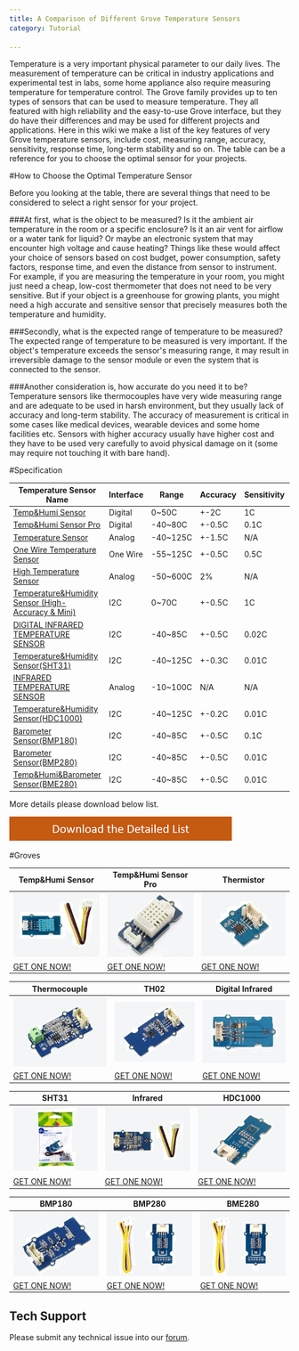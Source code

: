 ```yaml
---
title: A Comparison of Different Grove Temperature Sensors
category: Tutorial

---
```



Temperature is a very important physical parameter to our daily lives. The measurement of temperature can be critical in industry applications and experimental test in labs, some home appliance also require measuring temperature for temperature control. 
The Grove family provides up to ten types of sensors that can be used to measure temperature. They all featured with high reliability and the easy-to-use Grove interface, but they do have their differences and may be used for different projects and applications. 
Here in this wiki we make a list of the key features of very Grove temperature sensors, include cost, measuring range, accuracy, sensitivity, response time, long-term stability and so on. The table can be a reference for you to choose the optimal sensor for your projects.

#How to Choose the Optimal Temperature Sensor

Before you looking at the table, there are several things that need to be considered to select a right sensor for your project. 

###At first, what is the object to be measured?
Is it the ambient air temperature in the room or a specific enclosure? Is it an air vent for airflow or a water tank for liquid? Or maybe an electronic system that may encounter high voltage and cause heating? Things like these would affect your choice of sensors based on cost budget, power consumption, safety factors, response time, and even the distance from sensor to instrument. For example, if you are measuring the temperature in your room, you might just need a cheap, low-cost thermometer that does not need to be very sensitive. But if your object is a greenhouse for growing plants, you might need a high accurate and sensitive sensor that precisely measures both the temperature and humidity.

###Secondly, what is the expected range of temperature to be measured?
The expected range of temperature to be measured is very important. If the object's temperature exceeds the sensor's measuring range, it may result in irreversible damage to the sensor module or even the system that is connected to the sensor.

###Another consideration is, how accurate do you need it to be?
Temperature sensors like thermocouples have very wide measuring range and are adequate to be used in harsh environment, but they usually lack of accuracy and long-term stability. The accuracy of measurement is critical in some cases like medical devices, wearable devices and some home facilities etc. Sensors with higher accuracy usually have higher cost and they have to be used very carefully to avoid physical damage on it (some may require not touching it with bare hand).

#Specification

|Temperature Sensor Name|Interface|Range|Accuracy|Sensitivity|Datasheet|
|-----------------------|---------|----|---------|-----------|----|
|[Temp&Humi Sensor](http://wiki.seeed.cc/Grove-TemperatureAndHumidity_Sensor/) | Digital | 0~50C|+-2C|1C|[DHT11](http://wiki.seeedstudio.com/images/3/31/DHT11.pdf)|
|[Temp&Humi Sensor Pro](http://wiki.seeed.cc/Grove-Temperature_and_Humidity_Sensor_Pro/) | Digital | -40~80C|+-0.5C|0.1C| [DHT22/AM2302](https://github.com/SeeedDocument/Grove-Temperature_and_Humidity_Sensor_Pro/raw/master/res/AM2302.pdf) |
|[Temperature Sensor](http://wiki.seeed.cc/Grove-Temperature_Sensor_V1.2/) | Analog | -40~125C|+-1.5C|N/A|[NCP18WF104F03RC](https://github.com/SeeedDocument/Grove-Temperature_Sensor_V1.2/raw/master/res/NCP18WF104F03RC.pdf) |
|[One Wire Temperature Sensor](http://datasheets.maxim-ic.com/en/ds/DS18B20.pdf) | One Wire | -55~125C|+-0.5C|0.5C|[DS18B20](http://datasheets.maxim-ic.com/en/ds/DS18B20.pdf) |
|[High Temperature Sensor](http://wiki.seeed.cc/Grove-High_Temperature_Sensor/) |Analog|-50~600C|2%|N/A|K Type Thermocouple|
|[Temperature&Humidity Sensor (High-Accuracy & Mini)](http://wiki.seeed.cc/Grove-TemptureAndHumidity_Sensor-High-Accuracy_AndMini-v1.0/) |I2C|0~70C|+-0.5C|1C|[TH02](https://raw.githubusercontent.com/SeeedDocument/Grove-TemptureAndHumidity_Sensor-High-Accuracy_AndMini-v1.0/master/res/TH02_SENSOR.pdf) |
|[DIGITAL INFRARED TEMPERATURE SENSOR](http://wiki.seeed.cc/Grove-Digital_Infrared_Temperature_Sensor/) |I2C|-40~85C|+-0.5C|0.02C|[MLX90615](https://raw.githubusercontent.com/SeeedDocument/Grove-Digital_Infrared_Temperature_Sensor/master/res/MLX90615.pdf) |
|[Temperature&Humidity Sensor(SHT31)](http://wiki.seeed.cc/Grove-TempAndHumi_Sensor-SHT31/) |I2C|-40~125C|+-0.3C|0.01C|[SHT31](https://raw.githubusercontent.com/SeeedDocument/Grove-TempAndHumi_Sensor-SHT31/master/res/Grove-TempAndHumi_Sensor-SHT31-Datasheets.zip) |
|[INFRARED TEMPERATURE SENSOR](http://wiki.seeed.cc/Grove-Infrared_Temperature_Sensor/) |Analog|-10~100C|N/A|N/A|[OTP-538U](https://raw.githubusercontent.com/SeeedDocument/Grove-Infrared_Temperature_Sensor/master/res/OTP-538Udatasheet.zip) |
|[Temperature&Humidity Sensor(HDC1000)](http://wiki.seeed.cc/Grove-TemperatureAndHumidity_Sensor-HDC1000/) |I2C|-40~125C|+-0.2C|0.01C|[HDC1000](https://raw.githubusercontent.com/SeeedDocument/Grove-TemperatureAndHumidity_Sensor-HDC1000/master/res/HDC1000.pdf) |
|[Barometer Sensor(BMP180)](http://wiki.seeed.cc/Grove-Barometer_Sensor-BMP180/) |I2C|-40~85C|+-0.5C|0.1C|[BMP180](https://raw.githubusercontent.com/SeeedDocument/Grove-Barometer_Sensor-BMP180/master/res/BMP180.pdf) |
|[Barometer Sensor(BMP280)](http://wiki.seeed.cc/Grove-Barometer_Sensor-BMP280/) |I2C|-40~85C|+-0.5C|0.01C|[BMP280](https://raw.githubusercontent.com/SeeedDocument/Grove-Barometer_Sensor-BMP280/master/res/Grove-Barometer_Sensor-BMP280-BMP280-DS001-12_Datasheet.pdf) |
|[Temp&Humi&Barometer Sensor(BME280)](http://wiki.seeed.cc/Grove-Barometer_Sensor-BME280/) |I2C|-40~85C|+-0.5C|0.01C|[BME280](https://raw.githubusercontent.com/SeeedDocument/Grove-Barometer_Sensor-BME280/master/res/Grove-Barometer_Sensor-BME280-.pdf) |

More details please download below list.

[![](https://raw.githubusercontent.com/SeeedDocument/Tutorial_Temperature_Sensor/master/img/list.png)](https://github.com/SeeedDocument/Tutorial_Temperature_Sensor/raw/master/res/temperature%C2%A0sensor%20v2.xlsx)

#Groves

|Temp&Humi Sensor | Temp&Humi Sensor Pro | Thermistor |
|----------------------------|-------------------------------------|------------------------|
|![](https://raw.githubusercontent.com/SeeedDocument/Tutorial_Temperature_Sensor/master/img/1.jpg)|![](https://raw.githubusercontent.com/SeeedDocument/Tutorial_Temperature_Sensor/master/img/2.jpg)|![](https://raw.githubusercontent.com/SeeedDocument/Tutorial_Temperature_Sensor/master/img/3.jpg)|
|[GET ONE NOW!](https://www.seeedstudio.com/Grove-Temp%26Humi-Sensor-p-745.html)|[GET ONE NOW!](https://www.seeedstudio.com/Grove-Temperature%26Humidity-Sensor-Pro-p-838.html)|[GET ONE NOW!](https://www.seeedstudio.com/Grove-Temperature-Sensor-p-774.html)|

|Thermocouple | TH02| Digital Infrared|
|----------------------------|-------------------------------------|------------------------|
|![](https://raw.githubusercontent.com/SeeedDocument/Tutorial_Temperature_Sensor/master/img/4.jpg)|![](https://raw.githubusercontent.com/SeeedDocument/Tutorial_Temperature_Sensor/master/img/5.jpg)|![](https://raw.githubusercontent.com/SeeedDocument/Tutorial_Temperature_Sensor/master/img/6.jpg)|
|[GET ONE NOW!](http://www.seeedstudio.com/depot/Grove-High-Temperature-Sensor-p-1810.html)|[GET ONE NOW!](https://www.seeedstudio.com/Grove-Temperature%26Humidity-Sensor-(High-Accuracy-%26-Mini)-p-1921.html)|[GET ONE NOW!](http://www.seeedstudio.com/Grove-Digital-Infrared-Temperature-Sensor-p-2385.html)|

|SHT31| Infrared| HDC1000 |
|----------------------------|-------------------------------------|------------------------|
|![](https://raw.githubusercontent.com/SeeedDocument/Tutorial_Temperature_Sensor/master/img/7.jpg)|![](https://raw.githubusercontent.com/SeeedDocument/Tutorial_Temperature_Sensor/master/img/8.jpg)|![](https://raw.githubusercontent.com/SeeedDocument/Tutorial_Temperature_Sensor/master/img/9.jpg)|
|[GET ONE NOW!](http://www.seeedstudio.com/depot/Grove-TemperatureHumidity-Sensor-SHT31-p-2655.html)|[GET ONE NOW!](http://www.seeedstudio.com/Grove-Infrared-Temperature-Sensor-p-1058.html)|[GET ONE NOW!](http://www.seeedstudio.com/depot/Grove-TemperatureHumidity-Sensor-HDC1000-p-2535.html?cPath=25_125)|

| BMP180 | BMP280 | BME280 |
|----------------------------|-------------------------------------|------------------------|
|![](https://raw.githubusercontent.com/SeeedDocument/Tutorial_Temperature_Sensor/master/img/10.jpg)|![](https://raw.githubusercontent.com/SeeedDocument/Tutorial_Temperature_Sensor/master/img/11.jpg)|![](https://raw.githubusercontent.com/SeeedDocument/Tutorial_Temperature_Sensor/master/img/12.jpg)|
|[GET ONE NOW!](http://www.seeedstudio.com/Grove-Barometer-Sensor-(BMP180)-p-1840.html)|[GET ONE NOW!](http://www.seeedstudio.com/depot/Grove-Barometer-Sensor-BMP280-p-2652.html)|[GET ONE NOW!](http://www.seeedstudio.com/depot/Grove-TempHumiBarometer-Sensor-BME280-p-2653.html)|

## Tech Support
Please submit any technical issue into our [forum](http://forum.seeedstudio.com/). 
